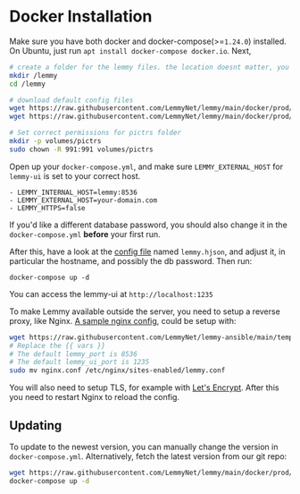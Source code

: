 # Docker Installation

Make sure you have both docker and docker-compose(>=`1.24.0`) installed. On Ubuntu, just run `apt install docker-compose docker.io`. Next, 

```bash
# create a folder for the lemmy files. the location doesnt matter, you can put this anywhere you want
mkdir /lemmy
cd /lemmy

# download default config files
wget https://raw.githubusercontent.com/LemmyNet/lemmy/main/docker/prod/docker-compose.yml
wget https://raw.githubusercontent.com/LemmyNet/lemmy/main/docker/prod/lemmy.hjson

# Set correct permissions for pictrs folder
mkdir -p volumes/pictrs
sudo chown -R 991:991 volumes/pictrs
```

Open up your `docker-compose.yml`, and make sure `LEMMY_EXTERNAL_HOST` for `lemmy-ui` is set to your correct host.

```
- LEMMY_INTERNAL_HOST=lemmy:8536
- LEMMY_EXTERNAL_HOST=your-domain.com
- LEMMY_HTTPS=false
```

If you'd like a different database password, you should also change it in the `docker-compose.yml` **before** your first run.

After this, have a look at the [config file](configuration.md) named `lemmy.hjson`, and adjust it, in particular the hostname, and possibly the db password. Then run:

`docker-compose up -d`

You can access the lemmy-ui at `http://localhost:1235`

To make Lemmy available outside the server, you need to setup a reverse proxy, like Nginx. [A sample nginx config](https://github.com/LemmyNet/lemmy-ansible/blob/main/templates/nginx.conf), could be setup with:

```bash
wget https://raw.githubusercontent.com/LemmyNet/lemmy-ansible/main/templates/nginx.conf
# Replace the {{ vars }}
# The default lemmy_port is 8536
# The default lemmy_ui_port is 1235
sudo mv nginx.conf /etc/nginx/sites-enabled/lemmy.conf
```

You will also need to setup TLS, for example with [Let's Encrypt](https://letsencrypt.org/). After this you need to restart Nginx to reload the config.

## Updating

To update to the newest version, you can manually change the version in `docker-compose.yml`. Alternatively, fetch the latest version from our git repo:

```bash
wget https://raw.githubusercontent.com/LemmyNet/lemmy/main/docker/prod/docker-compose.yml
docker-compose up -d
```
